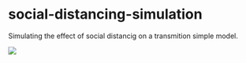 # social-distancing-simulation
Simulating the effect of social distancig on a transmition simple model.

![](simulation.gif)
